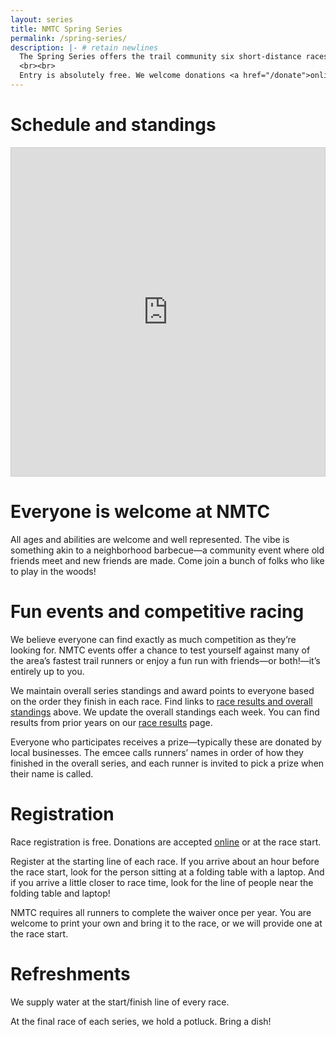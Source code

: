 ```yaml
---
layout: series
title: NMTC Spring Series
permalink: /spring-series/
description: |- # retain newlines
  The Spring Series offers the trail community six short-distance races on a mix of surfaces—from creekside paths to gravel roads to sandy stretches along Lake Superior. Races are held across the Twin Ports—most on Wednesday evenings and one on a Sunday morning. The final race is followed by a potluck and prizes for all.
  <br><br>
  Entry is absolutely free. We welcome donations <a href="/donate">online</a> and in-person (look for the tip jar at the registration table of each race). All funds support the continued viability of the NMTC Spring & Fall Race Series, the Eugene Curnow Marathon, and the Minnesota Voyageur Trail Ultramarathon.
---
```


# Schedule and standings

<div class="table-container">
  <iframe src="https://docs.google.com/spreadsheets/d/e/2PACX-1vTE-gfvZAcBaIaGfYA_SotAnF27Hq0HibqoKmZdEdZrLNujJDEZHk0U39YY-tyvWCrI8_uCt77JkNRv/pubhtml?gid=0&amp;single=true&amp;widget=true&amp;headers=false" style="border: 1px solid #ccc;width: calc(100% - 2px);min-height:525px;max-height: 100vh;"></iframe>
</div>

# Everyone is welcome at NMTC

All ages and abilities are welcome and well represented. The vibe is something akin to a neighborhood barbecue—a community event where old friends meet and new friends are made. Come join a bunch of folks who like to play in the woods!

# Fun events and competitive racing

We believe everyone can find exactly as much competition as they’re looking for. NMTC events offer a chance to test yourself against many of the area’s fastest trail runners or enjoy a fun run with friends—or both!—it’s entirely up to you.

We maintain overall series standings and award points to everyone based on the order they finish in each race. Find links to [race results and overall standings](#schedule-and-standings) above. We update the overall standings each week. You can find results from prior years on our [race results](/results) page.

Everyone who participates receives a prize—typically these are donated by local businesses. The emcee calls runners’ names in order of how they finished in the overall series, and each runner is invited to pick a prize when their name is called.

# Registration

Race registration is free. Donations are accepted [online](/donate) or at the race start.

Register at the starting line of each race. If you arrive about an hour before the race start, look for the person sitting at a folding table with a laptop. And if you arrive a little closer to race time, look for the line of people near the folding table and laptop!  

NMTC requires all runners to complete the waiver once per year. You are welcome to print your own and bring it to the race, or we will provide one at the race start.

# Refreshments

We supply water at the start/finish line of every race.

At the final race of each series, we hold a potluck. Bring a dish!
